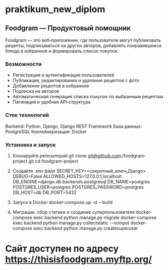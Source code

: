 # praktikum_new_diplom
## Foodgram — Продуктовый помощник
Foodgram — это веб‑приложение, где пользователи могут публиковать рецепты, подписываться на других авторов, добавлять понравившиеся блюда в избранное и формировать список покупок.

### Возможности
- Регистрация и аутентификация пользователей
- Публикация, редактирование и удаление рецептов с фото
- Добавление рецептов в избранное
- Подписка на авторов
- Автоматическая генерация списка покупок по выбранным рецептам
- Пагинация и удобная API‑структура

### Стек технологий
Backend: Python, Django, Django REST Framework
База данных: PostgreSQL
Контейнеризация: Docker

### Установка и запуск
1. Клонируйте репозиторий
git clone git@github.com:<USERNAME>/foodgram-project.git cd foodgram-project

2. Создайте .env файл
SECRET_KEY=<секретный_ключ_Django>
DEBUG=False
ALLOWED_HOSTS=127.0.0.1,localhost
DB_ENGINE=django.db.backends.postgresql
DB_NAME=postgres
POSTGRES_USER=postgres
POSTGRES_PASSWORD=postgres
DB_HOST=db DB_PORT=5432

4. Запуск в Docker
docker-compose up -d --build

5. Миграции, сбор статики и создание суперпользователя
docker-compose exec backend python manage.py migrate docker-compose exec backend python manage.py collectstatic --noinput docker-compose exec backend python manage.py createsuperuser

# Сайт доступен по адресу https://thisisfoodgram.myftp.org/
